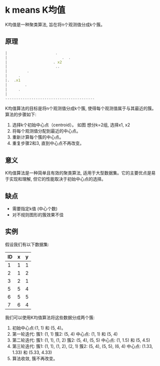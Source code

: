 # k means  K均值

K均值是一种聚类算法, 旨在将n个观测值分成k个簇。

## 原理

```js
|                      .
|                         .  .
|                     . x2
|                      ..
|         .
|     .
|.  .x1
|        .
|     .
|
-----------------------------------------
```

K均值算法的目标是将n个观测值分成k个簇, 使得每个观测值属于与其最近的簇。算法的步骤如下:

1. 选择k个初始中心点（centroid）。 如图 想分k=2组, 选择x1, x2
2. 将每个观测值分配到最近的中心点。
3. 重新计算每个簇的中心点。
4. 重复步骤2和3, 直到中心点不再改变。

## 意义

K均值算法是一种简单且有效的聚类算法, 适用于大型数据集。它的主要优点是易于实现和理解, 但它的性能取决于初始中心点的选择。

## 缺点

- 需要指定k值 (中心个数)
- 对不规则图形的簇效果不佳

## 实例

假设我们有以下数据集:

| ID  | x   | y   |
| --- | --- | --- |
| 1   | 1   | 1   |
| 2   | 1   | 2   |
| 3   | 2   | 1   |
| 5   | 5   | 4   |
| 6   | 5   | 5   |
| 7   | 6   | 4   |

我们可以使用K均值算法将这些数据分成两个簇:

1. 初始中心点:(1, 1) 和 (5, 4)。
2. 第一轮迭代:
    簇1: (1, 1)
    簇2: (5, 4)
    中心点: (1, 1) 和 (5, 4)
3. 第二轮迭代:
    簇1: (1, 1), (1, 2)
    簇2: (5, 4), (5, 5)
    中心点: (1, 1.5) 和 (5, 4.5)
4. 第三轮迭代:
    簇1: (1, 1), (1, 2), (2, 1)
    簇2: (5, 4), (5, 5), (6, 4)
    中心点: (1.33, 1.33) 和 (5.33, 4.33)
5. 算法收敛, 簇不再改变。
